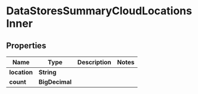 

# DataStoresSummaryCloudLocationsInner


## Properties

| Name | Type | Description | Notes |
|------------ | ------------- | ------------- | -------------|
|**location** | **String** |  |  |
|**count** | **BigDecimal** |  |  |



